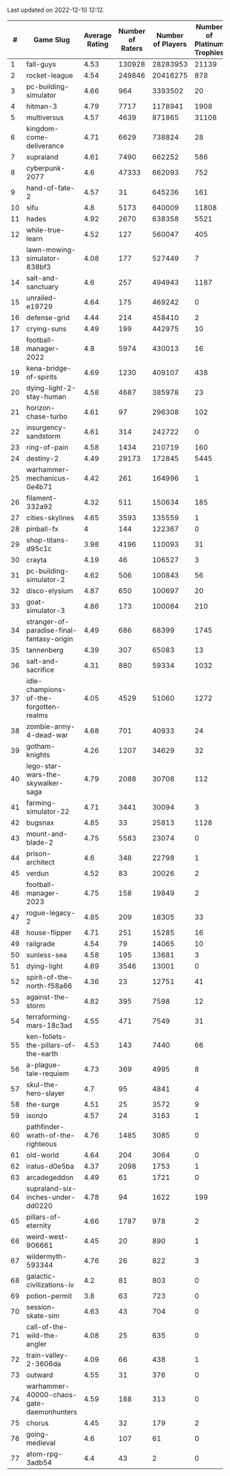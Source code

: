 Last updated on 2022-12-10 12:12.


|#|Game Slug|Average Rating|Number of Raters|Number of Players|Number of Platinum Trophies|Max Rarity (%)|
|---|---|---|---|---|---|---|
|1|fall-guys|4.53|130928|28283953|21139|6|
|2|rocket-league|4.54|249846|20416275|878|76|
|3|pc-building-simulator|4.66|964|3393502|20|48|
|4|hitman-3|4.79|7717|1178941|1908|48|
|5|multiversus|4.57|4639|871865|31108|77|
|6|kingdom-come-deliverance|4.71|6629|738824|28|30|
|7|supraland|4.61|7490|662252|586|99|
|8|cyberpunk-2077|4.6|47333|662093|752|63|
|9|hand-of-fate-2|4.57|31|645236|161|72|
|10|sifu|4.8|5173|640009|11808|96|
|11|hades|4.92|2670|638358|5521|89|
|12|while-true-learn|4.52|127|560047|405|93|
|13|lawn-mowing-simulator-838bf3|4.08|177|527449|7|87|
|14|salt-and-sanctuary|4.6|257|494943|1187|83|
|15|unrailed-e19729|4.64|175|469242|0|5|
|16|defense-grid|4.44|214|458410|2|80|
|17|crying-suns|4.49|199|442975|10|65|
|18|football-manager-2022|4.8|5974|430013|16|49|
|19|kena-bridge-of-spirits|4.69|1230|409107|438|94|
|20|dying-light-2-stay-human|4.58|4687|385978|23|1|
|21|horizon-chase-turbo|4.61|97|296308|102|84|
|22|insurgency-sandstorm|4.61|314|242722|0|6|
|23|ring-of-pain|4.58|1434|210719|160|96|
|24|destiny-2|4.49|29173|172845|5445|95|
|25|warhammer-mechanicus-0e4b71|4.42|261|164996|1|24|
|26|filament-332a92|4.32|511|150634|185|93|
|27|cities-skylines|4.65|3593|135559|1|73|
|28|pinball-fx|4|144|122367|0|86|
|29|shop-titans-d95c1c|3.98|4196|110093|31|98|
|30|crayta|4.19|46|106527|3|23|
|31|pc-building-simulator-2|4.62|506|100843|56|75|
|32|disco-elysium|4.87|650|100697|20|28|
|33|goat-simulator-3|4.86|173|100084|210|91|
|34|stranger-of-paradise-final-fantasy-origin|4.49|686|68399|1745|98|
|35|tannenberg|4.39|307|65083|13|87|
|36|salt-and-sacrifice|4.31|880|59334|1032|91|
|37|idle-champions-of-the-forgotten-realms|4.05|4529|51060|1272|6|
|38|zombie-army-4-dead-war|4.68|701|40933|24|67|
|39|gotham-knights|4.26|1207|34629|32|3|
|40|lego-star-wars-the-skywalker-saga|4.79|2088|30708|112|98|
|41|farming-simulator-22|4.71|3441|30094|3|79|
|42|bugsnax|4.85|33|25813|1128|97|
|43|mount-and-blade-2|4.75|5583|23074|0|11|
|44|prison-architect|4.6|348|22798|1|34|
|45|verdun|4.52|83|20026|2|74|
|46|football-manager-2023|4.75|158|19849|2|80|
|47|rogue-legacy-2|4.85|209|18305|33|1|
|48|house-flipper|4.71|251|15285|16|93|
|49|railgrade|4.54|79|14065|10|98|
|50|sunless-sea|4.58|195|13681|3|37|
|51|dying-light|4.69|3546|13001|0|96|
|52|spirit-of-the-north-f58a66|4.36|23|12751|41|62|
|53|against-the-storm|4.82|395|7598|12|31|
|54|terraforming-mars-18c3ad|4.55|471|7549|31|57|
|55|ken-follets-the-pillars-of-the-earth|4.53|143|7440|66|48|
|56|a-plague-tale-requiem|4.73|369|4995|8|92|
|57|skul-the-hero-slayer|4.7|95|4841|4|96|
|58|the-surge|4.51|25|3572|9|94|
|59|isonzo|4.57|24|3163|1|60|
|60|pathfinder-wrath-of-the-righteous|4.76|1485|3085|0|44|
|61|old-world|4.64|204|3064|0|85|
|62|iratus-d0e5ba|4.37|2098|1753|1|87|
|63|arcadegeddon|4.49|61|1721|0|93|
|64|supraland-six-inches-under-dd0220|4.78|94|1622|199|99|
|65|pillars-of-eternity|4.66|1787|978|2|80|
|66|weird-west-906661|4.45|20|890|1|82|
|67|wildermyth-593344|4.76|26|822|3|6|
|68|galactic-civilizations-iv|4.2|81|803|0|86|
|69|potion-permit|3.8|63|723|0|98|
|70|session-skate-sim|4.63|43|704|0|27|
|71|call-of-the-wild-the-angler|4.08|25|635|0|89|
|72|train-valley-2-3606da|4.09|66|438|1|89|
|73|outward|4.55|31|376|0|76|
|74|warhammer-40000-chaos-gate-daemonhunters|4.59|188|313|0|10|
|75|chorus|4.45|32|179|2|86|
|76|going-medieval|4.6|107|61|0|82|
|77|atom-rpg-3adb54|4.4|43|2|0|100|
